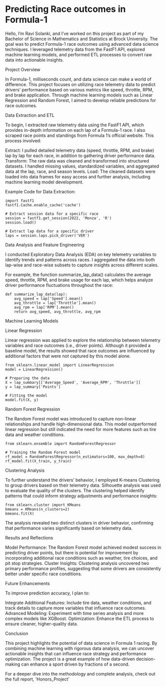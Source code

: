 # Predicting Race outcomes in Formula-1



Hello, I’m Ravi Solanki, and I’ve worked on this project as part of my Bachelor of Science in Mathematics and Statistics at Brock University. The goal was to predict Formula-1 race outcomes using advanced data science techniques. I leveraged telemetry data from the FastF1 API, explored machine learning models, and performed ETL processes to convert raw data into actionable insights.

Project Overview

In Formula-1, milliseconds count, and data science can make a world of difference. This project focuses on utilizing race telemetry data to predict drivers’ performance based on various metrics like speed, throttle, RPM, and brake application. Through machine learning models such as Linear Regression and Random Forest, I aimed to develop reliable predictions for race outcomes.

Data Extraction and ETL

To begin, I extracted raw telemetry data using the FastF1 API, which provides in-depth information on each lap of a Formula-1 race. I also scraped race points and standings from Formula 1’s official website. This process involved:

Extract: I pulled detailed telemetry data (speed, throttle, RPM, and brake) lap by lap for each race, in addition to gathering driver performance data.
Transform: The raw data was cleaned and transformed into structured datasets. I handled missing values, standardized variables, and aggregated data at the lap, race, and season levels.
Load: The cleaned datasets were loaded into data frames for easy access and further analysis, including machine learning model development.

Example Code for Data Extraction:
```
import fastf1
fastf1.Cache.enable_cache('cache')

# Extract session data for a specific race
session = fastf1.get_session(2022, 'Monza', 'R')
session.load()

# Extract lap data for a specific driver
laps = session.laps.pick_driver('VER')  
```

Data Analysis and Feature Engineering

I conducted Exploratory Data Analysis (EDA) on key telemetry variables to identify trends and patterns across races. I aggregated the data into both lap-wise and race-wise subsets to capture insights across different scales.

For example, the function summarize_lap_data() calculates the average speed, throttle, RPM, and brake usage for each lap, which helps analyze driver performance fluctuations throughout the race:

```
def summarize_lap_data(lap):
    avg_speed = lap['Speed'].mean()
    avg_throttle = lap['Throttle'].mean()
    avg_rpm = lap['RPM'].mean()
    return avg_speed, avg_throttle, avg_rpm
```


Machine Learning Models

Linear Regression

Linear regression was applied to explore the relationship between telemetry variables and race outcomes (i.e., driver points). Although it provided a baseline model, the results showed that race outcomes are influenced by additional factors that were not captured by this model alone.

```
from sklearn.linear_model import LinearRegression
model = LinearRegression()

# Preparing the data
X = lap_summary[['Average_Speed', 'Average_RPM', 'Throttle']]
y = lap_summary['Points']

# Fitting the model
model.fit(X, y)
```

Random Forest Regression

The Random Forest model was introduced to capture non-linear relationships and handle high-dimensional data. This model outperformed linear regression but still indicated the need for more features such as tire data and weather conditions.

```
from sklearn.ensemble import RandomForestRegressor

# Training the Random Forest model
rf_model = RandomForestRegressor(n_estimators=100, max_depth=8)
rf_model.fit(X_train, y_train)
```

Clustering Analysis

To further understand the drivers’ behavior, I employed K-means Clustering to group drivers based on their telemetry data. Silhouette analysis was used to evaluate the quality of the clusters. The clustering helped identify patterns that could inform strategy adjustments and performance insights:
```
from sklearn.cluster import KMeans
kmeans = KMeans(n_clusters=2)
kmeans.fit(X)
```

The analysis revealed two distinct clusters in driver behavior, confirming that performance varies significantly based on telemetry data.

Results and Reflections

Model Performance: The Random Forest model achieved modest success in predicting driver points, but there is potential for improvement by incorporating additional race conditions such as weather, tire choices, and pit stop strategies.
Cluster Insights: Clustering analysis uncovered two primary performance profiles, suggesting that some drivers are consistently better under specific race conditions.

Future Enhancements

To improve prediction accuracy, I plan to:

Integrate Additional Features: Include tire data, weather conditions, and track details to capture more variables that influence race outcomes.
Advanced Modeling: Experiment with time series analysis and more complex models like XGBoost.
Optimization: Enhance the ETL process to ensure cleaner, higher-quality data.

Conclusion

This project highlights the potential of data science in Formula 1 racing. By combining machine learning with rigorous data analysis, we can uncover actionable insights that can influence race strategy and performance optimization. The project is a great example of how data-driven decision-making can enhance a sport driven by fractions of a second.

For a deeper dive into the methodology and complete analysis, check out the full report, 'Honors_Project'
